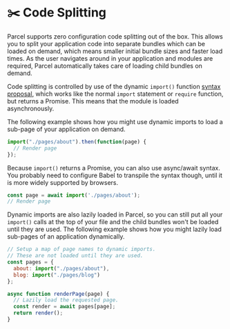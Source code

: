 # ✂️ Code Splitting

Parcel supports zero configuration code splitting out of the box. This allows you to split your application code into separate bundles which can be loaded on demand, which means smaller initial bundle sizes and faster load times. As the user navigates around in your application and modules are required, Parcel automatically takes care of loading child bundles on demand.

Code splitting is controlled by use of the dynamic `import()` function [syntax proposal](https://github.com/tc39/proposal-dynamic-import), which works like the normal `import` statement or `require` function, but returns a Promise. This means that the module is loaded asynchronously.

The following example shows how you might use dynamic imports to load a sub-page of your application on demand.

```javascript
import("./pages/about").then(function(page) {
  // Render page
});
```

Because `import()` returns a Promise, you can also use async/await syntax. You probably need to configure Babel to transpile the syntax though, until it is more widely supported by browsers.

```javascript
const page = await import('./pages/about');
// Render page
```

Dynamic imports are also lazily loaded in Parcel, so you can still put all your `import()` calls at the top of your file and the child bundles won't be loaded until they are used. The following example shows how you might lazily load sub-pages of an application dynamically.

```javascript
// Setup a map of page names to dynamic imports.
// These are not loaded until they are used.
const pages = {
  about: import("./pages/about"),
  blog: import("./pages/blog")
};

async function renderPage(page) {
  // Lazily load the requested page.
  const render = await pages[page];
  return render();
}
```
